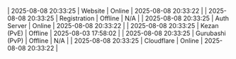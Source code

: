| 2025-08-08 20:33:25 | Website | Online | 2025-08-08 20:33:22 |
| 2025-08-08 20:33:25 | Registration | Offline | N/A |
| 2025-08-08 20:33:25 | Auth Server | Online | 2025-08-08 20:33:22 |
| 2025-08-08 20:33:25 | Kezan (PvE) | Offline | 2025-08-03 17:58:02 |
| 2025-08-08 20:33:25 | Gurubashi (PvP) | Offline | N/A |
| 2025-08-08 20:33:25 | Cloudflare | Online | 2025-08-08 20:33:22 |
